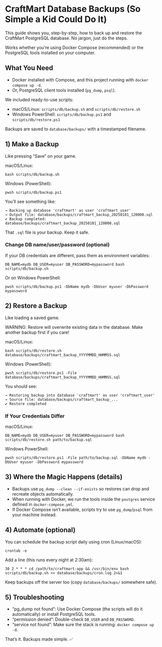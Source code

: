 # CraftMart Database Backups (So Simple a Kid Could Do It)

This guide shows you, step-by-step, how to back up and restore the CraftMart PostgreSQL database. No jargon, just do the steps.

Works whether you’re using Docker Compose (recommended) or the PostgreSQL tools installed on your computer.

## What You Need

- Docker installed with Compose, and this project running with `docker compose up -d`.
- Or, PostgreSQL client tools installed (`pg_dump`, `psql`).

We included ready-to-use scripts:

- macOS/Linux: `scripts/db/backup.sh` and `scripts/db/restore.sh`
- Windows PowerShell: `scripts/db/backup.ps1` and `scripts/db/restore.ps1`

Backups are saved to `database/backups/` with a timestamped filename.

## 1) Make a Backup

Like pressing “Save” on your game.

macOS/Linux:

```
bash scripts/db/backup.sh
```

Windows (PowerShell):

```
pwsh scripts/db/backup.ps1
```

You’ll see something like:

```
→ Backing up database 'craftmart' as user 'craftmart_user'
→ Output file: database/backups/craftmart_backup_20250101_120000.sql
✔ Backup completed: database/backups/craftmart_backup_20250101_120000.sql
```

That `.sql` file is your backup. Keep it safe.

### Change DB name/user/password (optional)

If your DB credentials are different, pass them as environment variables:

```
DB_NAME=mydb DB_USER=myuser DB_PASSWORD=mypassword bash scripts/db/backup.sh
```

Or on Windows PowerShell:

```
pwsh scripts/db/backup.ps1 -DbName mydb -DbUser myuser -DbPassword mypassword
```

## 2) Restore a Backup

Like loading a saved game.

WARNING: Restore will overwrite existing data in the database. Make another backup first if you care!

macOS/Linux:

```
bash scripts/db/restore.sh database/backups/craftmart_backup_YYYYMMDD_HHMMSS.sql
```

Windows (PowerShell):

```
pwsh scripts/db/restore.ps1 -File database/backups/craftmart_backup_YYYYMMDD_HHMMSS.sql
```

You should see:

```
→ Restoring backup into database 'craftmart' as user 'craftmart_user'
→ Source file: database/backups/craftmart_backup_...
✔ Restore completed
```

### If Your Credentials Differ

macOS/Linux:

```
DB_NAME=mydb DB_USER=myuser DB_PASSWORD=mypassword bash scripts/db/restore.sh path/to/backup.sql
```

Windows PowerShell:

```
pwsh scripts/db/restore.ps1 -File path/to/backup.sql -DbName mydb -DbUser myuser -DbPassword mypassword
```

## 3) Where the Magic Happens (details)

- Backups use `pg_dump --clean --if-exists` so restores can drop and recreate objects automatically.
- When running with Docker, we run the tools inside the `postgres` service defined in `docker-compose.yml`.
- If Docker Compose isn’t available, scripts try to use `pg_dump`/`psql` from your machine instead.

## 4) Automate (optional)

You can schedule the backup script daily using cron (Linux/macOS):

```
crontab -e
```

Add a line (this runs every night at 2:30am):

```
30 2 * * * cd /path/to/craftmart-app && /usr/bin/env bash scripts/db/backup.sh >> database/backups/cron.log 2>&1
```

Keep backups off the server too (copy `database/backups/` somewhere safe).

## 5) Troubleshooting

- “pg_dump not found”: Use Docker Compose (the scripts will do it automatically) or install PostgreSQL tools.
- “permission denied”: Double-check `DB_USER` and `DB_PASSWORD`.
- “service not found”: Make sure the stack is running: `docker compose up -d`.

That’s it. Backups made simple. ✅

